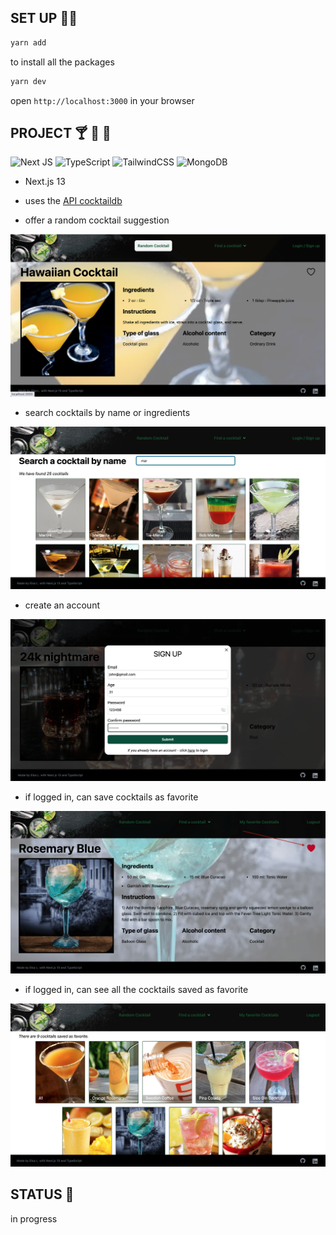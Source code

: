 ## SET UP 👨‍💻

```bash
yarn add
```

to install all the packages

```bash
yarn dev
```

open `http://localhost:3000` in your browser

## PROJECT 🍸 🥃 🍹

![Next JS](https://img.shields.io/badge/Next-black?style=for-the-badge&logo=next.js&logoColor=white)
![TypeScript](https://img.shields.io/badge/typescript-%23007ACC.svg?style=for-the-badge&logo=typescript&logoColor=white)
![TailwindCSS](https://img.shields.io/badge/tailwindcss-%2338B2AC.svg?style=for-the-badge&logo=tailwind-css&logoColor=white)
![MongoDB](https://img.shields.io/badge/MongoDB-%234ea94b.svg?style=for-the-badge&logo=mongodb&logoColor=white)

- Next.js 13

- uses the [API cocktaildb](https://www.thecocktaildb.com/api.php)

- offer a random cocktail suggestion

![home page](./src/images/screenshots/homePage.png)

- search cocktails by name or ingredients

![search cocktails page](./src/images/screenshots/SearchCocktails.png)

- create an account

![create account modal](./src/images/screenshots/Signin.png)

- if logged in, can save cocktails as favorite

![add to favorites](./src/images/screenshots/AddRemoveFavorite.png)

- if logged in, can see all the cocktails saved as favorite

![favorite cocktails](./src/images/screenshots/Favorites.png)

## STATUS 📶

in progress

